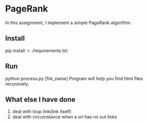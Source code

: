 # PageRank
In this assignment, I implement a simple PageRank algorithm.
## Install
pip install -r ./requirements.txt
## Run
python process.py [file_name]
Program will help you find html files recursively.
## What else I have done
1. deal with loop link(link itself)
2. deal with circumstance when a url has no out links
